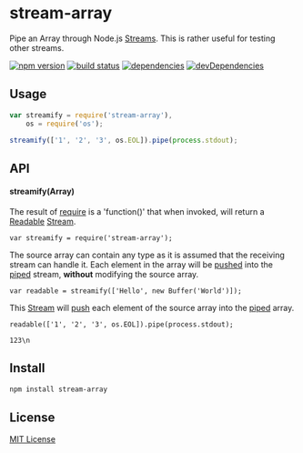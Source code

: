 # stream-array

Pipe an Array through Node.js [Streams][12]. This is rather useful for testing
other streams.

[![npm version][1]][2]
[![build status][3]][4]
[![dependencies][5]][6]
[![devDependencies][7]][8]

[//]: [![testling][9]][10]


## Usage

```js
var streamify = require('stream-array'),
    os = require('os');

streamify(['1', '2', '3', os.EOL]).pipe(process.stdout);
```


## API

#### streamify(Array)
The result of [require][13] is a 'function()' that when invoked, will return a
[Readable][11] [Stream][12].

```
var streamify = require('stream-array');
```

The source array can contain any type as it is assumed that the receiving
stream can handle it. Each element in the array will be [pushed][14] into the
[piped][15] stream, **without** modifying the source array.

```
var readable = streamify(['Hello', new Buffer('World')]);
```

This [Stream][12] will [push][14] each element of the source array into the
[piped][15] array.

```
readable(['1', '2', '3', os.EOL]).pipe(process.stdout);
```

```
123\n
```

## Install

```sh
npm install stream-array
```

  [1]: https://badge.fury.io/js/stream-array.svg
  [2]: https://badge.fury.io/js/stream-array
  [3]: https://api.travis-ci.org/mimetnet/node-stream-array.svg
  [4]: https://travis-ci.org/mimetnet/node-stream-array
  [5]: https://david-dm.org/mimetnet/node-stream-array.svg
  [6]: https://david-dm.org/mimetnet/node-stream-array
  [7]: https://david-dm.org/mimetnet/node-stream-array/dev-status.svg?#info=devDependencies
  [8]: https://david-dm.org/mimetnet/node-stream-array/#info=devDependencies
  [//]: https://ci.testling.com/mimetnet/node-stream-array.png
  [//]: https://ci.testling.com/mimetnet/node-stream-array
  [11]: http://nodejs.org/api/stream.html#stream_class_stream_readable
  [12]: http://nodejs.org/api/stream.html#stream_stream
  [13]: http://nodejs.org/api/globals.html#globals_require
  [14]: https://nodejs.org/api/stream.html#stream_readable_push_chunk_encoding
  [15]: https://nodejs.org/api/stream.html#stream_readable_pipe_destination_options

## License

[MIT License](https://github.com/mimetnet/node-stream-array/blob/master/LICENSE)
